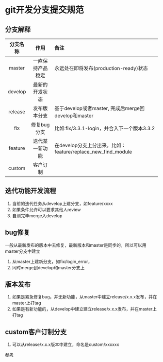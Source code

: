 # git开发分支提交规范

## 分支解释

|分支名称|作用|备注|
|:-:|:-:|:----|
|master|一直保持产品稳定|永远处在即将发布(production-ready)状态|
|develop|最新的开发状态||
|release|发布版本分支|基于develop或者master, 完成后merge回develop和master|
|fix|修复bug分支|比如:fix/3.3.1-login，并合入下一个版本3.3.2|
|feature|迭代某一新功能|在develop分支上分出来，比如：feature/replace_new_find_module|
|custom|客户订制||


## 迭代功能开发流程

1. 当前的迭代任务从develop上建分支，如feature/xxxx
2. 如果条件允许可以要求其他人review
3. 自测完毕merge入develop


## bug修复
一般从最新发布的版本中去修复，最新版本和master是同步的，所以可以用master分支中建立

1. 从master上建新分支，如fix/login_error，
2. 同时merge到develop和master分支上

## 版本发布
1. 如果是紧急修复bug，并无新功能，从master中建立release/x.x.x发布，并在master上打tag
2. 如果是有新功能的，从develop中建立建立release/x.x.x发布，并在master上打tag

## custom客户订制分支

1. 可以从release/x.x.x版本中建立，命名是custom/xxxxxx

[参考](http://nvie.com/posts/a-successful-git-branching-model/)


